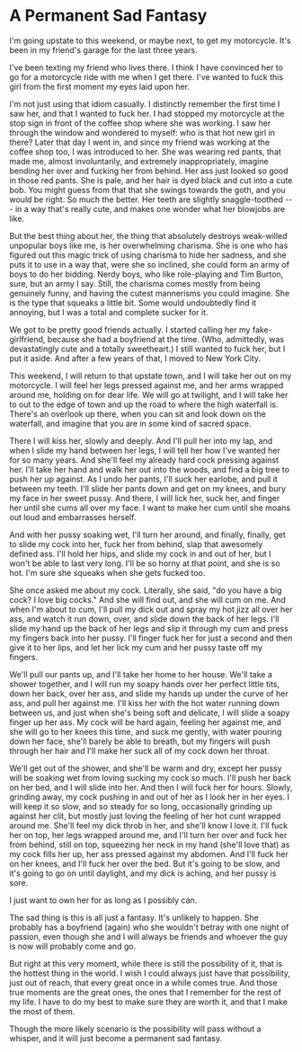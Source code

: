 

# A Permanent Sad Fantasy


I'm going upstate to this weekend, or maybe next, to get my
motorcycle. It's been in my friend's garage for the last three years.

I've been texting my friend who lives there. I think I
have convinced her to go for a motorcycle ride with me when I get
there. I've wanted to fuck this girl from the first moment my
eyes laid upon her.

I'm not just using that idiom casually. I distinctly remember the first time I saw her, and that I wanted to fuck her.  I had stopped my motorcycle at the stop sign in front of the coffee shop where she was working. I saw her through the window and wondered to myself: who is that hot new girl in there? Later that day I went in, and since my friend was working at the coffee shop too, I was introduced to her. She was wearing red pants, that made me, almost involuntarily, and extremely inappropriately, imagine bending her over and fucking her from behind. Her ass just looked so good in those red pants. She is pale, and her hair is dyed black and cut into a cute bob. You might guess from that that she swings towards the goth, and you would be right. So much the better. Her teeth are slightly snaggle-toothed --- in a way that's really cute, and makes one wonder what her blowjobs are like.

But the best thing about her, the thing that absolutely destroys weak-willed unpopular boys like me, is her overwhelming charisma. She is one who has figured out this magic trick of using charisma to hide her sadness, and she puts it to use in a way that, were she so inclined, she could form an army of boys to do her bidding. Nerdy boys, who like role-playing and Tim Burton, sure, but an army I say. Still, the charisma comes mostly from being genuinely funny, and having the cutest mannerisms you could imagine. She is the type that squeaks a little bit. Some would undoubtedly find it annoying, but I was a total and complete sucker for it.

We got to be pretty good friends actually. I started calling her
my fake-girlfriend, because she had a boyfriend at the time. (Who,
admittedly, was devastatingly cute and a totally sweetheart.) I still
wanted to fuck her, but I put it aside. And after a few years of that, I
moved to New York City.

This weekend, I will return to that upstate town, and I will take her
out on my motorcycle. I will feel her legs pressed against me, and
her arms wrapped around me, holding on for dear life. We will go at
twilight, and I will take her to out to the edge of town and up the road
to where the high waterfall is. There's an overlook up there, when you
can sit and look down on the waterfall, and imagine that you are in some
kind of sacred space.

There I will kiss her, slowly and deeply. And I'll pull her into my
lap, and when I slide my hand between her legs, I will tell her how
I've wanted her for so many years. And she'll feel my already hard
cock pressing against her. I'll take her hand and walk her out into
the woods, and find a big tree to push her up against. As I undo her
pants, I'll suck her earlobe, and pull it between my teeth. I'll slide
her pants down and get on my knees, and bury my face in her sweet
pussy. And there, I will lick her, suck her, and finger her until she
cums all over my face. I want to make her cum until she moans out loud
and embarrasses herself.

And with her pussy soaking wet, I'll turn her around, and finally,
finally, get to slide my cock into her, fuck her from behind, slap
that awesomely defined ass. I'll hold her hips, and slide my cock in
and out of her, but I won't be able to last very long. I'll be so
horny at that point, and she is so hot. I'm sure she squeaks when she
gets fucked too.

She once asked me about my cock. Literally, she said, "do you have a
big cock? I love big cocks." And she will find out, and she will cum
on me. And when I'm about to cum, I'll pull my dick out and spray my
hot jizz all over her ass, and watch it run down, over, and slide down
the back of her legs. I'll slide my hand up the back of her legs and
slip it through my cum and press my fingers back into her pussy. I'll
finger fuck her for just a second and then give it to her lips, and
let her lick my cum and her pussy taste off my fingers.

We'll pull our pants up, and I'll take her home to her house. We'll
take a shower together, and I will run my soapy hands over her perfect
little tits, down her back, over her ass, and slide my hands up under
the curve of her ass, and pull her against me. I'll kiss her with the
hot water running down between us, and just when she's being soft and
delicate, I will slide a soapy finger up her ass. My cock will be hard
again, feeling her against me, and she will go to her knees this time,
and suck me gently, with water pouring down her face, she'll barely be
able to breath, but my fingers will push through her hair and I'll
make her suck all of my cock down her throat.

We'll get out of the shower, and she'll be warm and dry, except her
pussy will be soaking wet from loving sucking my cock so much. I'll
push her back on her bed, and I will slide into her. And then I will
fuck her for hours. Slowly, grinding away, my cock pushing in and out
of her as I look her in her eyes. I will keep it so slow, and so
steady for so long, occasionally grinding up against her clit, but
mostly just loving the feeling of her hot cunt wrapped around me.
She'll feel my dick throb in her, and she'll know I love it. I'll fuck
her on top, her legs wrapped around me, and I'll turn her over and
fuck her from behind, still on top, squeezing her neck in my hand
(she'll love that) as my cock fills her up, her ass pressed against my
abdomen. And I'll fuck her on her knees, and I'll fuck her over the
bed. But it's going to be slow, and it's going to go on until
daylight, and my dick is aching, and her pussy is sore.

I just want to own her for as long as I possibly can.

The sad thing is this is all just a fantasy. It's unlikely to happen.
She probably has a boyfriend (again) who she wouldn't betray with one
night of passion, even though she and I will always be friends and
whoever the guy is now will probably come and go.

But right at this very moment, while there is still the possibility of
it, that is the hottest thing in the world. I wish I could always just
have that possibility, just out of reach, that every great once in a
while comes true. And those true moments are the great ones, the ones
that I remember for the rest of my life. I have to do my best to make
sure they are worth it, and that I make the most of them.

Though the more likely scenario is the possibility will pass without a
whisper, and it will just become a permanent sad fantasy.




